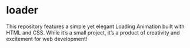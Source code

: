# loader
This repository features a simple yet elegant Loading Animation built with HTML and CSS. While it’s a small project, it’s a product of creativity and excitement for web development!
